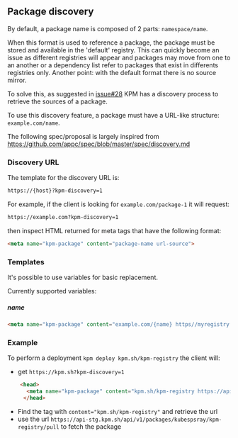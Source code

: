 ## Package discovery

By default, a package name is composed of 2 parts: `namespace/name`.

When this format is used to reference a package, the package must be stored and available in the 'default' registry.
This can quickly become an issue as different registries will appear and packages may move from one to an another or a dependency list refer to packages that exist in differents registries only.
Another point: with the default format there is no source mirror.

To solve this, as suggested in [issue#28](https://github.com/coreos/kpm/issues/28) KPM has a discovery process to retrieve the sources of a package.

To use this discovery feature, a package must have a URL-like structure: `example.com/name`.

The following spec/proposal is largely inspired from https://github.com/appc/spec/blob/master/spec/discovery.md

### Discovery URL
The template for the discovery URL is:

```html
https://{host}?kpm-discovery=1
```
For example, if the client is looking for `example.com/package-1` it will request:

```html
https://example.com?kpm-discovery=1
```

then inspect HTML returned for meta tags that have the following format:

```html
<meta name="kpm-package" content="package-name url-source">
```

### Templates
It's possible to use variables for basic replacement.

Currently supported variables:

##### name

```html
<meta name="kpm-package" content="example.com/{name} https//myregistry.example.com/{name}">
```


### Example
To perform a deployment `kpm deploy kpm.sh/kpm-registry`
the client will:

- get `https://kpm.sh?kpm-discovery=1`

```html
	<head>
      <meta name="kpm-package" content="kpm.sh/kpm-registry https://api-stg.kpm.sh/api/v1/packages/kubespsray/kpm-registry/pull">
     </head>
```
- Find the tag with `content="kpm.sh/kpm-registry"` and retrieve the url
- use the url `https://api-stg.kpm.sh/api/v1/packages/kubespsray/kpm-registry/pull` to fetch the package
